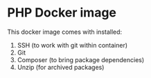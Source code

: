 # PHP Docker image


This docker image comes with installed:

1) SSH (to work with git within container)
2) Git
3) Composer (to bring package dependencies)
4) Unzip (for archived packages)